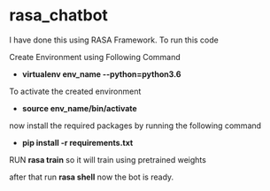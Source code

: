 # rasa_chatbot

I have done this using RASA Framework. To run this code 

Create Environment using Following Command

* **virtualenv env_name --python=python3.6**

To activate the created environment

* **source env_name/bin/activate**

now install the required packages by running the following command

* **pip install -r requirements.txt**

RUN **rasa train** so it will train using pretrained weights

after that run **rasa shell** 
now the bot is ready. 


